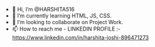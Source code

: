 - 👋 Hi, I’m @HARSHITA516
- 🌱 I’m currently learning HTML, JS, CSS.
- 💞️ I’m looking to collaborate on Project Work.
- 📫 How to reach me - LINKEDIN PROFILE :- https://www.linkedin.com/in/harshita-joshi-896471273
<!---
You can click the Preview link to take a look at your changes.
--->

